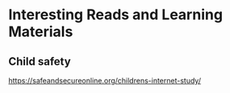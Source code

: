 # Interesting Reads and Learning Materials

## Child safety

https://safeandsecureonline.org/childrens-internet-study/

